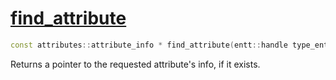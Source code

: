# [find_attribute](find_attribute.hpp)

```cpp
const attributes::attribute_info * find_attribute(entt::handle type_entity, std::string_view path, std::string_view separator = ".") noexcept;
```

Returns a pointer to the requested attribute's info, if it exists.